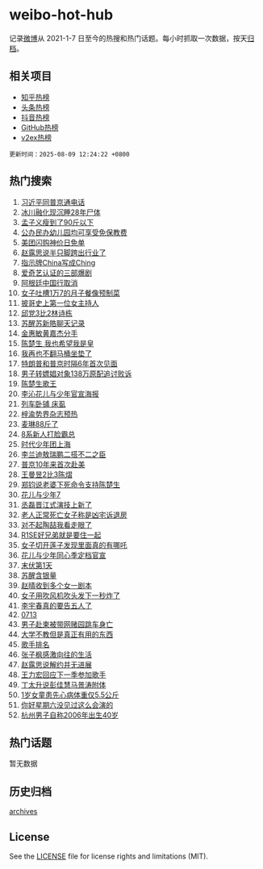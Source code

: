 # weibo-hot-hub

记录[微博](https://www.weibo.com)从 2021-1-7 日至今的热搜和热门话题。每小时抓取一次数据，按天[归档](archives)。

## 相关项目

- [知乎热榜](https://github.com/lonnyzhang423/zhihu-hot-hub)
- [头条热榜](https://github.com/lonnyzhang423/toutiao-hot-hub)
- [抖音热榜](https://github.com/lonnyzhang423/douyin-hot-hub)
- [GitHub热榜](https://github.com/lonnyzhang423/github-hot-hub)
- [v2ex热榜](https://github.com/lonnyzhang423/v2ex-hot-hub)


`更新时间：2025-08-09 12:24:22 +0800`

## 热门搜索

1. [习近平同普京通电话](https://m.weibo.cn/search?containerid=100103type%3D1%26t%3D10%26q%3D%23%E4%B9%A0%E8%BF%91%E5%B9%B3%E5%90%8C%E6%99%AE%E4%BA%AC%E9%80%9A%E7%94%B5%E8%AF%9D%23&stream_entry_id=51&isnewpage=1&extparam=seat%3D1%26q%3D%2523%25E4%25B9%25A0%25E8%25BF%2591%25E5%25B9%25B3%25E5%2590%258C%25E6%2599%25AE%25E4%25BA%25AC%25E9%2580%259A%25E7%2594%25B5%25E8%25AF%259D%2523%26cate%3D10103%26dgr%3D0%26filter_type%3Drealtimehot%26pos%3D0%26stream_entry_id%3D51%26c_type%3D51%26display_time%3D1754713460%26pre_seqid%3D17547134606290286734541)
1. [冰川融化现沉睡28年尸体](https://m.weibo.cn/search?containerid=100103type%3D1%26t%3D10%26q%3D%23%E5%86%B0%E5%B7%9D%E8%9E%8D%E5%8C%96%E7%8E%B0%E6%B2%89%E7%9D%A128%E5%B9%B4%E5%B0%B8%E4%BD%93%23&stream_entry_id=31&isnewpage=1&extparam=seat%3D1%26q%3D%2523%25E5%2586%25B0%25E5%25B7%259D%25E8%259E%258D%25E5%258C%2596%25E7%258E%25B0%25E6%25B2%2589%25E7%259D%25A128%25E5%25B9%25B4%25E5%25B0%25B8%25E4%25BD%2593%2523%26cate%3D5001%26stream_entry_id%3D31%26realpos%3D1%26dgr%3D0%26flag%3D2%26pos%3D0%26lcate%3D5001%26filter_type%3Drealtimehot%26band_rank%3D1%26c_type%3D31%26display_time%3D1754713460%26pre_seqid%3D17547134606290286734541)
1. [孟子义瘦到了90斤以下](https://m.weibo.cn/search?containerid=100103type%3D1%26t%3D10%26q%3D%23%E5%AD%9F%E5%AD%90%E4%B9%89%E7%98%A6%E5%88%B0%E4%BA%8690%E6%96%A4%E4%BB%A5%E4%B8%8B%23&stream_entry_id=31&isnewpage=1&extparam=seat%3D1%26q%3D%2523%25E5%25AD%259F%25E5%25AD%2590%25E4%25B9%2589%25E7%2598%25A6%25E5%2588%25B0%25E4%25BA%258690%25E6%2596%25A4%25E4%25BB%25A5%25E4%25B8%258B%2523%26cate%3D5001%26stream_entry_id%3D31%26realpos%3D2%26dgr%3D0%26flag%3D1%26pos%3D1%26lcate%3D5001%26filter_type%3Drealtimehot%26band_rank%3D2%26c_type%3D31%26display_time%3D1754713460%26pre_seqid%3D17547134606290286734541)
1. [公办民办幼儿园均可享受免保教费](https://m.weibo.cn/search?containerid=100103type%3D1%26t%3D10%26q%3D%23%E5%85%AC%E5%8A%9E%E6%B0%91%E5%8A%9E%E5%B9%BC%E5%84%BF%E5%9B%AD%E5%9D%87%E5%8F%AF%E4%BA%AB%E5%8F%97%E5%85%8D%E4%BF%9D%E6%95%99%E8%B4%B9%23&stream_entry_id=31&isnewpage=1&extparam=seat%3D1%26q%3D%2523%25E5%2585%25AC%25E5%258A%259E%25E6%25B0%2591%25E5%258A%259E%25E5%25B9%25BC%25E5%2584%25BF%25E5%259B%25AD%25E5%259D%2587%25E5%258F%25AF%25E4%25BA%25AB%25E5%258F%2597%25E5%2585%258D%25E4%25BF%259D%25E6%2595%2599%25E8%25B4%25B9%2523%26cate%3D5001%26stream_entry_id%3D31%26realpos%3D3%26dgr%3D0%26flag%3D0%26pos%3D2%26lcate%3D5001%26filter_type%3Drealtimehot%26band_rank%3D3%26c_type%3D31%26display_time%3D1754713460%26pre_seqid%3D17547134606290286734541)
1. [美团闪购神价日免单](https://m.weibo.cn/search?containerid=100103type%3D1%26t%3D10%26q%3D%23%E7%BE%8E%E5%9B%A2%E9%97%AA%E8%B4%AD%E7%A5%9E%E4%BB%B7%E6%97%A5%E5%85%8D%E5%8D%95%23&stream_entry_id=31&isnewpage=1&extparam=seat%3D1%26q%3D%2523%25E7%25BE%258E%25E5%259B%25A2%25E9%2597%25AA%25E8%25B4%25AD%25E7%25A5%259E%25E4%25BB%25B7%25E6%2597%25A5%25E5%2585%258D%25E5%258D%2595%2523%26is_ad_pos%3D1%26stream_entry_id%3D31%26adid%3D296225%26cate%3D5001%26filter_type%3Drealtimehot%26topic_ad%3D1%26dgr%3D0%26lcate%3D5001%26pos%3D3%26band_rank%3D4%26c_type%3D31%26display_time%3D1754713460%26pre_seqid%3D17547134606290286734541)
1. [赵露思说半只脚跨出行业了](https://m.weibo.cn/search?containerid=100103type%3D1%26t%3D10%26q%3D%23%E8%B5%B5%E9%9C%B2%E6%80%9D%E8%AF%B4%E5%8D%8A%E5%8F%AA%E8%84%9A%E8%B7%A8%E5%87%BA%E8%A1%8C%E4%B8%9A%E4%BA%86%23&stream_entry_id=31&isnewpage=1&extparam=seat%3D1%26q%3D%2523%25E8%25B5%25B5%25E9%259C%25B2%25E6%2580%259D%25E8%25AF%25B4%25E5%258D%258A%25E5%258F%25AA%25E8%2584%259A%25E8%25B7%25A8%25E5%2587%25BA%25E8%25A1%258C%25E4%25B8%259A%25E4%25BA%2586%2523%26cate%3D5001%26stream_entry_id%3D31%26realpos%3D4%26dgr%3D0%26flag%3D1%26pos%3D4%26lcate%3D5001%26filter_type%3Drealtimehot%26band_rank%3D4%26c_type%3D31%26display_time%3D1754713460%26pre_seqid%3D17547134606290286734541)
1. [指示牌China写成Ching](https://m.weibo.cn/search?containerid=100103type%3D1%26t%3D10%26q%3D%23%E6%8C%87%E7%A4%BA%E7%89%8CChina%E5%86%99%E6%88%90Ching%23&stream_entry_id=31&isnewpage=1&extparam=seat%3D1%26q%3D%2523%25E6%258C%2587%25E7%25A4%25BA%25E7%2589%258CChina%25E5%2586%2599%25E6%2588%2590Ching%2523%26cate%3D5001%26stream_entry_id%3D31%26realpos%3D5%26dgr%3D0%26flag%3D1%26pos%3D5%26lcate%3D5001%26filter_type%3Drealtimehot%26band_rank%3D5%26c_type%3D31%26display_time%3D1754713460%26pre_seqid%3D17547134606290286734541)
1. [爱奇艺认证的三部爆剧](https://m.weibo.cn/search?containerid=100103type%3D1%26t%3D10%26q%3D%23%E7%88%B1%E5%A5%87%E8%89%BA%E8%AE%A4%E8%AF%81%E7%9A%84%E4%B8%89%E9%83%A8%E7%88%86%E5%89%A7%23&stream_entry_id=31&isnewpage=1&extparam=seat%3D1%26q%3D%2523%25E7%2588%25B1%25E5%25A5%2587%25E8%2589%25BA%25E8%25AE%25A4%25E8%25AF%2581%25E7%259A%2584%25E4%25B8%2589%25E9%2583%25A8%25E7%2588%2586%25E5%2589%25A7%2523%26cate%3D5001%26stream_entry_id%3D31%26realpos%3D6%26dgr%3D0%26flag%3D2%26pos%3D6%26lcate%3D5001%26filter_type%3Drealtimehot%26band_rank%3D6%26c_type%3D31%26display_time%3D1754713460%26pre_seqid%3D17547134606290286734541)
1. [阿根廷中国行取消](https://m.weibo.cn/search?containerid=100103type%3D1%26t%3D10%26q%3D%E9%98%BF%E6%A0%B9%E5%BB%B7%E4%B8%AD%E5%9B%BD%E8%A1%8C%E5%8F%96%E6%B6%88&stream_entry_id=31&isnewpage=1&extparam=seat%3D1%26q%3D%25E9%2598%25BF%25E6%25A0%25B9%25E5%25BB%25B7%25E4%25B8%25AD%25E5%259B%25BD%25E8%25A1%258C%25E5%258F%2596%25E6%25B6%2588%26cate%3D5001%26stream_entry_id%3D31%26realpos%3D7%26dgr%3D0%26flag%3D1%26pos%3D7%26lcate%3D5001%26filter_type%3Drealtimehot%26band_rank%3D7%26c_type%3D31%26display_time%3D1754713460%26pre_seqid%3D17547134606290286734541)
1. [女子吐槽1万7的月子餐像预制菜](https://m.weibo.cn/search?containerid=100103type%3D1%26t%3D10%26q%3D%23%E5%A5%B3%E5%AD%90%E5%90%90%E6%A7%BD1%E4%B8%877%E7%9A%84%E6%9C%88%E5%AD%90%E9%A4%90%E5%83%8F%E9%A2%84%E5%88%B6%E8%8F%9C%23&stream_entry_id=31&isnewpage=1&extparam=seat%3D1%26q%3D%2523%25E5%25A5%25B3%25E5%25AD%2590%25E5%2590%2590%25E6%25A7%25BD1%25E4%25B8%25877%25E7%259A%2584%25E6%259C%2588%25E5%25AD%2590%25E9%25A4%2590%25E5%2583%258F%25E9%25A2%2584%25E5%2588%25B6%25E8%258F%259C%2523%26cate%3D5001%26stream_entry_id%3D31%26realpos%3D8%26dgr%3D0%26flag%3D0%26pos%3D8%26lcate%3D5001%26filter_type%3Drealtimehot%26band_rank%3D8%26c_type%3D31%26display_time%3D1754713460%26pre_seqid%3D17547134606290286734541)
1. [披哥史上第一位女主持人](https://m.weibo.cn/search?containerid=100103type%3D1%26t%3D10%26q%3D%E6%8A%AB%E5%93%A5%E5%8F%B2%E4%B8%8A%E7%AC%AC%E4%B8%80%E4%BD%8D%E5%A5%B3%E4%B8%BB%E6%8C%81%E4%BA%BA&stream_entry_id=31&isnewpage=1&extparam=seat%3D1%26q%3D%25E6%258A%25AB%25E5%2593%25A5%25E5%258F%25B2%25E4%25B8%258A%25E7%25AC%25AC%25E4%25B8%2580%25E4%25BD%258D%25E5%25A5%25B3%25E4%25B8%25BB%25E6%258C%2581%25E4%25BA%25BA%26cate%3D5001%26stream_entry_id%3D31%26realpos%3D9%26dgr%3D0%26flag%3D1%26pos%3D9%26lcate%3D5001%26filter_type%3Drealtimehot%26band_rank%3D9%26c_type%3D31%26display_time%3D1754713460%26pre_seqid%3D17547134606290286734541)
1. [邱党3比2林诗栋](https://m.weibo.cn/search?containerid=100103type%3D1%26t%3D10%26q%3D%23%E9%82%B1%E5%85%9A3%E6%AF%942%E6%9E%97%E8%AF%97%E6%A0%8B%23&stream_entry_id=31&isnewpage=1&extparam=seat%3D1%26q%3D%2523%25E9%2582%25B1%25E5%2585%259A3%25E6%25AF%25942%25E6%259E%2597%25E8%25AF%2597%25E6%25A0%258B%2523%26cate%3D5001%26stream_entry_id%3D31%26realpos%3D10%26dgr%3D0%26flag%3D1%26pos%3D10%26lcate%3D5001%26filter_type%3Drealtimehot%26band_rank%3D10%26c_type%3D31%26display_time%3D1754713460%26pre_seqid%3D17547134606290286734541)
1. [苏醒苏新皓聊天记录](https://m.weibo.cn/search?containerid=100103type%3D1%26t%3D10%26q%3D%23%E8%8B%8F%E9%86%92%E8%8B%8F%E6%96%B0%E7%9A%93%E8%81%8A%E5%A4%A9%E8%AE%B0%E5%BD%95%23&stream_entry_id=31&isnewpage=1&extparam=seat%3D1%26q%3D%2523%25E8%258B%258F%25E9%2586%2592%25E8%258B%258F%25E6%2596%25B0%25E7%259A%2593%25E8%2581%258A%25E5%25A4%25A9%25E8%25AE%25B0%25E5%25BD%2595%2523%26cate%3D5001%26stream_entry_id%3D31%26realpos%3D11%26dgr%3D0%26flag%3D2%26pos%3D11%26lcate%3D5001%26filter_type%3Drealtimehot%26band_rank%3D11%26c_type%3D31%26display_time%3D1754713460%26pre_seqid%3D17547134606290286734541)
1. [金惠敏黄嘉杰分手](https://m.weibo.cn/search?containerid=100103type%3D1%26t%3D10%26q%3D%23%E9%87%91%E6%83%A0%E6%95%8F%E9%BB%84%E5%98%89%E6%9D%B0%E5%88%86%E6%89%8B%23&stream_entry_id=31&isnewpage=1&extparam=seat%3D1%26q%3D%2523%25E9%2587%2591%25E6%2583%25A0%25E6%2595%258F%25E9%25BB%2584%25E5%2598%2589%25E6%259D%25B0%25E5%2588%2586%25E6%2589%258B%2523%26cate%3D5001%26stream_entry_id%3D31%26realpos%3D12%26dgr%3D0%26flag%3D1%26pos%3D12%26lcate%3D5001%26filter_type%3Drealtimehot%26band_rank%3D12%26c_type%3D31%26display_time%3D1754713460%26pre_seqid%3D17547134606290286734541)
1. [陈楚生 我也希望我是皇](https://m.weibo.cn/search?containerid=100103type%3D1%26t%3D10%26q%3D%E9%99%88%E6%A5%9A%E7%94%9F+%E6%88%91%E4%B9%9F%E5%B8%8C%E6%9C%9B%E6%88%91%E6%98%AF%E7%9A%87&stream_entry_id=31&isnewpage=1&extparam=seat%3D1%26q%3D%25E9%2599%2588%25E6%25A5%259A%25E7%2594%259F%2520%25E6%2588%2591%25E4%25B9%259F%25E5%25B8%258C%25E6%259C%259B%25E6%2588%2591%25E6%2598%25AF%25E7%259A%2587%26cate%3D5001%26stream_entry_id%3D31%26realpos%3D13%26dgr%3D0%26flag%3D0%26pos%3D13%26lcate%3D5001%26filter_type%3Drealtimehot%26band_rank%3D13%26c_type%3D31%26display_time%3D1754713460%26pre_seqid%3D17547134606290286734541)
1. [我再也不翻马桶坐垫了](https://m.weibo.cn/search?containerid=100103type%3D1%26t%3D10%26q%3D%23%E6%88%91%E5%86%8D%E4%B9%9F%E4%B8%8D%E7%BF%BB%E9%A9%AC%E6%A1%B6%E5%9D%90%E5%9E%AB%E4%BA%86%23&stream_entry_id=31&isnewpage=1&extparam=seat%3D1%26q%3D%2523%25E6%2588%2591%25E5%2586%258D%25E4%25B9%259F%25E4%25B8%258D%25E7%25BF%25BB%25E9%25A9%25AC%25E6%25A1%25B6%25E5%259D%2590%25E5%259E%25AB%25E4%25BA%2586%2523%26cate%3D5001%26stream_entry_id%3D31%26realpos%3D14%26dgr%3D0%26flag%3D0%26pos%3D14%26lcate%3D5001%26filter_type%3Drealtimehot%26band_rank%3D14%26c_type%3D31%26display_time%3D1754713460%26pre_seqid%3D17547134606290286734541)
1. [特朗普和普京时隔6年首次见面](https://m.weibo.cn/search?containerid=100103type%3D1%26t%3D10%26q%3D%23%E7%89%B9%E6%9C%97%E6%99%AE%E5%92%8C%E6%99%AE%E4%BA%AC%E6%97%B6%E9%9A%946%E5%B9%B4%E9%A6%96%E6%AC%A1%E8%A7%81%E9%9D%A2%23&stream_entry_id=31&isnewpage=1&extparam=seat%3D1%26q%3D%2523%25E7%2589%25B9%25E6%259C%2597%25E6%2599%25AE%25E5%2592%258C%25E6%2599%25AE%25E4%25BA%25AC%25E6%2597%25B6%25E9%259A%25946%25E5%25B9%25B4%25E9%25A6%2596%25E6%25AC%25A1%25E8%25A7%2581%25E9%259D%25A2%2523%26cate%3D5001%26stream_entry_id%3D31%26realpos%3D15%26dgr%3D0%26flag%3D1%26pos%3D15%26lcate%3D5001%26filter_type%3Drealtimehot%26band_rank%3D15%26c_type%3D31%26display_time%3D1754713460%26pre_seqid%3D17547134606290286734541)
1. [男子转嫖娼对象138万原配追讨败诉](https://m.weibo.cn/search?containerid=100103type%3D1%26t%3D10%26q%3D%23%E7%94%B7%E5%AD%90%E8%BD%AC%E5%AB%96%E5%A8%BC%E5%AF%B9%E8%B1%A1138%E4%B8%87%E5%8E%9F%E9%85%8D%E8%BF%BD%E8%AE%A8%E8%B4%A5%E8%AF%89%23&stream_entry_id=31&isnewpage=1&extparam=seat%3D1%26q%3D%2523%25E7%2594%25B7%25E5%25AD%2590%25E8%25BD%25AC%25E5%25AB%2596%25E5%25A8%25BC%25E5%25AF%25B9%25E8%25B1%25A1138%25E4%25B8%2587%25E5%258E%259F%25E9%2585%258D%25E8%25BF%25BD%25E8%25AE%25A8%25E8%25B4%25A5%25E8%25AF%2589%2523%26cate%3D5001%26stream_entry_id%3D31%26realpos%3D16%26dgr%3D0%26flag%3D2%26pos%3D16%26lcate%3D5001%26filter_type%3Drealtimehot%26band_rank%3D16%26c_type%3D31%26display_time%3D1754713460%26pre_seqid%3D17547134606290286734541)
1. [陈楚生歌王](https://m.weibo.cn/search?containerid=100103type%3D1%26t%3D10%26q%3D%23%E9%99%88%E6%A5%9A%E7%94%9F%E6%AD%8C%E7%8E%8B%23&stream_entry_id=31&isnewpage=1&extparam=seat%3D1%26q%3D%2523%25E9%2599%2588%25E6%25A5%259A%25E7%2594%259F%25E6%25AD%258C%25E7%258E%258B%2523%26cate%3D5001%26stream_entry_id%3D31%26realpos%3D17%26dgr%3D0%26flag%3D0%26pos%3D17%26lcate%3D5001%26filter_type%3Drealtimehot%26band_rank%3D17%26c_type%3D31%26display_time%3D1754713460%26pre_seqid%3D17547134606290286734541)
1. [李沁花儿与少年官宣海报](https://m.weibo.cn/search?containerid=100103type%3D1%26t%3D10%26q%3D%23%E6%9D%8E%E6%B2%81%E8%8A%B1%E5%84%BF%E4%B8%8E%E5%B0%91%E5%B9%B4%E5%AE%98%E5%AE%A3%E6%B5%B7%E6%8A%A5%23&stream_entry_id=31&isnewpage=1&extparam=seat%3D1%26q%3D%2523%25E6%259D%258E%25E6%25B2%2581%25E8%258A%25B1%25E5%2584%25BF%25E4%25B8%258E%25E5%25B0%2591%25E5%25B9%25B4%25E5%25AE%2598%25E5%25AE%25A3%25E6%25B5%25B7%25E6%258A%25A5%2523%26cate%3D5001%26stream_entry_id%3D31%26realpos%3D18%26dgr%3D0%26flag%3D1%26pos%3D18%26lcate%3D5001%26filter_type%3Drealtimehot%26band_rank%3D18%26c_type%3D31%26display_time%3D1754713460%26pre_seqid%3D17547134606290286734541)
1. [列车卧铺 床虱](https://m.weibo.cn/search?containerid=100103type%3D1%26t%3D10%26q%3D%E5%88%97%E8%BD%A6%E5%8D%A7%E9%93%BA+%E5%BA%8A%E8%99%B1&stream_entry_id=31&isnewpage=1&extparam=seat%3D1%26q%3D%25E5%2588%2597%25E8%25BD%25A6%25E5%258D%25A7%25E9%2593%25BA%2520%25E5%25BA%258A%25E8%2599%25B1%26cate%3D5001%26stream_entry_id%3D31%26realpos%3D19%26dgr%3D0%26flag%3D1%26pos%3D19%26lcate%3D5001%26filter_type%3Drealtimehot%26band_rank%3D19%26c_type%3D31%26display_time%3D1754713460%26pre_seqid%3D17547134606290286734541)
1. [梓渝势界杂志预热](https://m.weibo.cn/search?containerid=100103type%3D1%26t%3D10%26q%3D%23%E6%A2%93%E6%B8%9D%E5%8A%BF%E7%95%8C%E6%9D%82%E5%BF%97%E9%A2%84%E7%83%AD%23&stream_entry_id=31&isnewpage=1&extparam=seat%3D1%26q%3D%2523%25E6%25A2%2593%25E6%25B8%259D%25E5%258A%25BF%25E7%2595%258C%25E6%259D%2582%25E5%25BF%2597%25E9%25A2%2584%25E7%2583%25AD%2523%26cate%3D5001%26stream_entry_id%3D31%26realpos%3D20%26dgr%3D0%26flag%3D0%26pos%3D20%26lcate%3D5001%26filter_type%3Drealtimehot%26band_rank%3D20%26c_type%3D31%26display_time%3D1754713460%26pre_seqid%3D17547134606290286734541)
1. [麦琳88斤了](https://m.weibo.cn/search?containerid=100103type%3D1%26t%3D10%26q%3D%23%E9%BA%A6%E7%90%B388%E6%96%A4%E4%BA%86%23&stream_entry_id=31&isnewpage=1&extparam=seat%3D1%26q%3D%2523%25E9%25BA%25A6%25E7%2590%25B388%25E6%2596%25A4%25E4%25BA%2586%2523%26cate%3D5001%26stream_entry_id%3D31%26realpos%3D21%26dgr%3D0%26flag%3D0%26pos%3D21%26lcate%3D5001%26filter_type%3Drealtimehot%26band_rank%3D21%26c_type%3D31%26display_time%3D1754713460%26pre_seqid%3D17547134606290286734541)
1. [8系新人打脸霸总](https://m.weibo.cn/search?containerid=100103type%3D1%26t%3D10%26q%3D%238%E7%B3%BB%E6%96%B0%E4%BA%BA%E6%89%93%E8%84%B8%E9%9C%B8%E6%80%BB%23&stream_entry_id=31&isnewpage=1&extparam=seat%3D1%26q%3D%25238%25E7%25B3%25BB%25E6%2596%25B0%25E4%25BA%25BA%25E6%2589%2593%25E8%2584%25B8%25E9%259C%25B8%25E6%2580%25BB%2523%26cate%3D5001%26stream_entry_id%3D31%26realpos%3D22%26dgr%3D0%26flag%3D1%26pos%3D22%26lcate%3D5001%26filter_type%3Drealtimehot%26band_rank%3D22%26c_type%3D31%26display_time%3D1754713460%26pre_seqid%3D17547134606290286734541)
1. [时代少年团上海](https://m.weibo.cn/search?containerid=100103type%3D1%26t%3D10%26q%3D%E6%97%B6%E4%BB%A3%E5%B0%91%E5%B9%B4%E5%9B%A2%E4%B8%8A%E6%B5%B7&stream_entry_id=31&isnewpage=1&extparam=seat%3D1%26q%3D%25E6%2597%25B6%25E4%25BB%25A3%25E5%25B0%2591%25E5%25B9%25B4%25E5%259B%25A2%25E4%25B8%258A%25E6%25B5%25B7%26cate%3D5001%26stream_entry_id%3D31%26realpos%3D23%26dgr%3D0%26flag%3D1%26pos%3D23%26lcate%3D5001%26filter_type%3Drealtimehot%26band_rank%3D23%26c_type%3D31%26display_time%3D1754713460%26pre_seqid%3D17547134606290286734541)
1. [李兰迪敖瑞鹏二搭不二之臣](https://m.weibo.cn/search?containerid=100103type%3D1%26t%3D10%26q%3D%23%E6%9D%8E%E5%85%B0%E8%BF%AA%E6%95%96%E7%91%9E%E9%B9%8F%E4%BA%8C%E6%90%AD%E4%B8%8D%E4%BA%8C%E4%B9%8B%E8%87%A3%23&stream_entry_id=31&isnewpage=1&extparam=seat%3D1%26q%3D%2523%25E6%259D%258E%25E5%2585%25B0%25E8%25BF%25AA%25E6%2595%2596%25E7%2591%259E%25E9%25B9%258F%25E4%25BA%258C%25E6%2590%25AD%25E4%25B8%258D%25E4%25BA%258C%25E4%25B9%258B%25E8%2587%25A3%2523%26cate%3D5001%26stream_entry_id%3D31%26realpos%3D24%26dgr%3D0%26flag%3D0%26pos%3D24%26lcate%3D5001%26filter_type%3Drealtimehot%26band_rank%3D24%26c_type%3D31%26display_time%3D1754713460%26pre_seqid%3D17547134606290286734541)
1. [普京10年来首次赴美](https://m.weibo.cn/search?containerid=100103type%3D1%26t%3D10%26q%3D%23%E6%99%AE%E4%BA%AC10%E5%B9%B4%E6%9D%A5%E9%A6%96%E6%AC%A1%E8%B5%B4%E7%BE%8E%23&stream_entry_id=31&isnewpage=1&extparam=seat%3D1%26q%3D%2523%25E6%2599%25AE%25E4%25BA%25AC10%25E5%25B9%25B4%25E6%259D%25A5%25E9%25A6%2596%25E6%25AC%25A1%25E8%25B5%25B4%25E7%25BE%258E%2523%26cate%3D5001%26stream_entry_id%3D31%26realpos%3D25%26dgr%3D0%26flag%3D1%26pos%3D25%26lcate%3D5001%26filter_type%3Drealtimehot%26band_rank%3D25%26c_type%3D31%26display_time%3D1754713460%26pre_seqid%3D17547134606290286734541)
1. [王曼昱2比3陈熠](https://m.weibo.cn/search?containerid=100103type%3D1%26t%3D10%26q%3D%23%E7%8E%8B%E6%9B%BC%E6%98%B12%E6%AF%943%E9%99%88%E7%86%A0%23&stream_entry_id=31&isnewpage=1&extparam=seat%3D1%26q%3D%2523%25E7%258E%258B%25E6%259B%25BC%25E6%2598%25B12%25E6%25AF%25943%25E9%2599%2588%25E7%2586%25A0%2523%26cate%3D5001%26stream_entry_id%3D31%26realpos%3D26%26dgr%3D0%26flag%3D0%26pos%3D26%26lcate%3D5001%26filter_type%3Drealtimehot%26band_rank%3D26%26c_type%3D31%26display_time%3D1754713460%26pre_seqid%3D17547134606290286734541)
1. [郑钧说老婆下死命令支持陈楚生](https://m.weibo.cn/search?containerid=100103type%3D1%26t%3D10%26q%3D%23%E9%83%91%E9%92%A7%E8%AF%B4%E8%80%81%E5%A9%86%E4%B8%8B%E6%AD%BB%E5%91%BD%E4%BB%A4%E6%94%AF%E6%8C%81%E9%99%88%E6%A5%9A%E7%94%9F%23&stream_entry_id=31&isnewpage=1&extparam=seat%3D1%26q%3D%2523%25E9%2583%2591%25E9%2592%25A7%25E8%25AF%25B4%25E8%2580%2581%25E5%25A9%2586%25E4%25B8%258B%25E6%25AD%25BB%25E5%2591%25BD%25E4%25BB%25A4%25E6%2594%25AF%25E6%258C%2581%25E9%2599%2588%25E6%25A5%259A%25E7%2594%259F%2523%26cate%3D5001%26stream_entry_id%3D31%26realpos%3D27%26dgr%3D0%26flag%3D0%26pos%3D27%26lcate%3D5001%26filter_type%3Drealtimehot%26band_rank%3D27%26c_type%3D31%26display_time%3D1754713460%26pre_seqid%3D17547134606290286734541)
1. [花儿与少年7](https://m.weibo.cn/search?containerid=100103type%3D1%26t%3D10%26q%3D%23%E8%8A%B1%E5%84%BF%E4%B8%8E%E5%B0%91%E5%B9%B47%23&stream_entry_id=31&isnewpage=1&extparam=seat%3D1%26q%3D%2523%25E8%258A%25B1%25E5%2584%25BF%25E4%25B8%258E%25E5%25B0%2591%25E5%25B9%25B47%2523%26cate%3D5001%26stream_entry_id%3D31%26realpos%3D28%26dgr%3D0%26flag%3D0%26pos%3D28%26lcate%3D5001%26filter_type%3Drealtimehot%26band_rank%3D28%26c_type%3D31%26display_time%3D1754713460%26pre_seqid%3D17547134606290286734541)
1. [丞磊晋江式演技上新了](https://m.weibo.cn/search?containerid=100103type%3D1%26t%3D10%26q%3D%E4%B8%9E%E7%A3%8A%E6%99%8B%E6%B1%9F%E5%BC%8F%E6%BC%94%E6%8A%80%E4%B8%8A%E6%96%B0%E4%BA%86&stream_entry_id=31&isnewpage=1&extparam=seat%3D1%26q%3D%25E4%25B8%259E%25E7%25A3%258A%25E6%2599%258B%25E6%25B1%259F%25E5%25BC%258F%25E6%25BC%2594%25E6%258A%2580%25E4%25B8%258A%25E6%2596%25B0%25E4%25BA%2586%26cate%3D5001%26stream_entry_id%3D31%26realpos%3D29%26dgr%3D0%26flag%3D1%26pos%3D29%26lcate%3D5001%26filter_type%3Drealtimehot%26band_rank%3D29%26c_type%3D31%26display_time%3D1754713460%26pre_seqid%3D17547134606290286734541)
1. [老人正常死亡女子称是凶宅诉退房](https://m.weibo.cn/search?containerid=100103type%3D1%26t%3D10%26q%3D%23%E8%80%81%E4%BA%BA%E6%AD%A3%E5%B8%B8%E6%AD%BB%E4%BA%A1%E5%A5%B3%E5%AD%90%E7%A7%B0%E6%98%AF%E5%87%B6%E5%AE%85%E8%AF%89%E9%80%80%E6%88%BF%23&stream_entry_id=31&isnewpage=1&extparam=seat%3D1%26q%3D%2523%25E8%2580%2581%25E4%25BA%25BA%25E6%25AD%25A3%25E5%25B8%25B8%25E6%25AD%25BB%25E4%25BA%25A1%25E5%25A5%25B3%25E5%25AD%2590%25E7%25A7%25B0%25E6%2598%25AF%25E5%2587%25B6%25E5%25AE%2585%25E8%25AF%2589%25E9%2580%2580%25E6%2588%25BF%2523%26cate%3D5001%26stream_entry_id%3D31%26realpos%3D30%26dgr%3D0%26flag%3D1%26pos%3D30%26lcate%3D5001%26filter_type%3Drealtimehot%26band_rank%3D30%26c_type%3D31%26display_time%3D1754713460%26pre_seqid%3D17547134606290286734541)
1. [对不起陶喆我看走眼了](https://m.weibo.cn/search?containerid=100103type%3D1%26t%3D10%26q%3D%E5%AF%B9%E4%B8%8D%E8%B5%B7%E9%99%B6%E5%96%86%E6%88%91%E7%9C%8B%E8%B5%B0%E7%9C%BC%E4%BA%86&stream_entry_id=31&isnewpage=1&extparam=seat%3D1%26q%3D%25E5%25AF%25B9%25E4%25B8%258D%25E8%25B5%25B7%25E9%2599%25B6%25E5%2596%2586%25E6%2588%2591%25E7%259C%258B%25E8%25B5%25B0%25E7%259C%25BC%25E4%25BA%2586%26cate%3D5001%26stream_entry_id%3D31%26realpos%3D31%26dgr%3D0%26flag%3D1%26pos%3D31%26lcate%3D5001%26filter_type%3Drealtimehot%26band_rank%3D31%26c_type%3D31%26display_time%3D1754713460%26pre_seqid%3D17547134606290286734541)
1. [R1SE好兄弟就是要住一起](https://m.weibo.cn/search?containerid=100103type%3D1%26t%3D10%26q%3DR1SE%E5%A5%BD%E5%85%84%E5%BC%9F%E5%B0%B1%E6%98%AF%E8%A6%81%E4%BD%8F%E4%B8%80%E8%B5%B7&stream_entry_id=31&isnewpage=1&extparam=seat%3D1%26q%3DR1SE%25E5%25A5%25BD%25E5%2585%2584%25E5%25BC%259F%25E5%25B0%25B1%25E6%2598%25AF%25E8%25A6%2581%25E4%25BD%258F%25E4%25B8%2580%25E8%25B5%25B7%26cate%3D5001%26stream_entry_id%3D31%26realpos%3D32%26dgr%3D0%26flag%3D1%26pos%3D32%26lcate%3D5001%26filter_type%3Drealtimehot%26band_rank%3D32%26c_type%3D31%26display_time%3D1754713460%26pre_seqid%3D17547134606290286734541)
1. [女子切开莲子发现里面真的有哪吒](https://m.weibo.cn/search?containerid=100103type%3D1%26t%3D10%26q%3D%23%E5%A5%B3%E5%AD%90%E5%88%87%E5%BC%80%E8%8E%B2%E5%AD%90%E5%8F%91%E7%8E%B0%E9%87%8C%E9%9D%A2%E7%9C%9F%E7%9A%84%E6%9C%89%E5%93%AA%E5%90%92%23&stream_entry_id=31&isnewpage=1&extparam=seat%3D1%26q%3D%2523%25E5%25A5%25B3%25E5%25AD%2590%25E5%2588%2587%25E5%25BC%2580%25E8%258E%25B2%25E5%25AD%2590%25E5%258F%2591%25E7%258E%25B0%25E9%2587%258C%25E9%259D%25A2%25E7%259C%259F%25E7%259A%2584%25E6%259C%2589%25E5%2593%25AA%25E5%2590%2592%2523%26cate%3D5001%26stream_entry_id%3D31%26realpos%3D33%26dgr%3D0%26flag%3D1%26pos%3D33%26lcate%3D5001%26filter_type%3Drealtimehot%26band_rank%3D33%26c_type%3D31%26display_time%3D1754713460%26pre_seqid%3D17547134606290286734541)
1. [花儿与少年同心季定档官宣](https://m.weibo.cn/search?containerid=100103type%3D1%26t%3D10%26q%3D%23%E8%8A%B1%E5%84%BF%E4%B8%8E%E5%B0%91%E5%B9%B4%E5%90%8C%E5%BF%83%E5%AD%A3%E5%AE%9A%E6%A1%A3%E5%AE%98%E5%AE%A3%23&stream_entry_id=31&isnewpage=1&extparam=seat%3D1%26q%3D%2523%25E8%258A%25B1%25E5%2584%25BF%25E4%25B8%258E%25E5%25B0%2591%25E5%25B9%25B4%25E5%2590%258C%25E5%25BF%2583%25E5%25AD%25A3%25E5%25AE%259A%25E6%25A1%25A3%25E5%25AE%2598%25E5%25AE%25A3%2523%26cate%3D5001%26stream_entry_id%3D31%26realpos%3D34%26dgr%3D0%26flag%3D0%26pos%3D34%26lcate%3D5001%26filter_type%3Drealtimehot%26band_rank%3D34%26c_type%3D31%26display_time%3D1754713460%26pre_seqid%3D17547134606290286734541)
1. [末伏第1天](https://m.weibo.cn/search?containerid=100103type%3D1%26t%3D10%26q%3D%23%E6%9C%AB%E4%BC%8F%E7%AC%AC1%E5%A4%A9%23&stream_entry_id=31&isnewpage=1&extparam=seat%3D1%26q%3D%2523%25E6%259C%25AB%25E4%25BC%258F%25E7%25AC%25AC1%25E5%25A4%25A9%2523%26cate%3D5001%26stream_entry_id%3D31%26realpos%3D35%26dgr%3D0%26flag%3D0%26pos%3D35%26lcate%3D5001%26filter_type%3Drealtimehot%26band_rank%3D35%26c_type%3D31%26display_time%3D1754713460%26pre_seqid%3D17547134606290286734541)
1. [苏醒含银量](https://m.weibo.cn/search?containerid=100103type%3D1%26t%3D10%26q%3D%23%E8%8B%8F%E9%86%92%E5%90%AB%E9%93%B6%E9%87%8F%23&stream_entry_id=31&isnewpage=1&extparam=seat%3D1%26q%3D%2523%25E8%258B%258F%25E9%2586%2592%25E5%2590%25AB%25E9%2593%25B6%25E9%2587%258F%2523%26cate%3D5001%26stream_entry_id%3D31%26realpos%3D36%26dgr%3D0%26flag%3D0%26pos%3D36%26lcate%3D5001%26filter_type%3Drealtimehot%26band_rank%3D36%26c_type%3D31%26display_time%3D1754713460%26pre_seqid%3D17547134606290286734541)
1. [赵晴收到多个女一剧本](https://m.weibo.cn/search?containerid=100103type%3D1%26t%3D10%26q%3D%23%E8%B5%B5%E6%99%B4%E6%94%B6%E5%88%B0%E5%A4%9A%E4%B8%AA%E5%A5%B3%E4%B8%80%E5%89%A7%E6%9C%AC%23&stream_entry_id=31&isnewpage=1&extparam=seat%3D1%26q%3D%2523%25E8%25B5%25B5%25E6%2599%25B4%25E6%2594%25B6%25E5%2588%25B0%25E5%25A4%259A%25E4%25B8%25AA%25E5%25A5%25B3%25E4%25B8%2580%25E5%2589%25A7%25E6%259C%25AC%2523%26cate%3D5001%26stream_entry_id%3D31%26realpos%3D37%26dgr%3D0%26flag%3D1%26pos%3D37%26lcate%3D5001%26filter_type%3Drealtimehot%26band_rank%3D37%26c_type%3D31%26display_time%3D1754713460%26pre_seqid%3D17547134606290286734541)
1. [女子用吹风机吹头发下一秒炸了](https://m.weibo.cn/search?containerid=100103type%3D1%26t%3D10%26q%3D%23%E5%A5%B3%E5%AD%90%E7%94%A8%E5%90%B9%E9%A3%8E%E6%9C%BA%E5%90%B9%E5%A4%B4%E5%8F%91%E4%B8%8B%E4%B8%80%E7%A7%92%E7%82%B8%E4%BA%86%23&stream_entry_id=31&isnewpage=1&extparam=seat%3D1%26q%3D%2523%25E5%25A5%25B3%25E5%25AD%2590%25E7%2594%25A8%25E5%2590%25B9%25E9%25A3%258E%25E6%259C%25BA%25E5%2590%25B9%25E5%25A4%25B4%25E5%258F%2591%25E4%25B8%258B%25E4%25B8%2580%25E7%25A7%2592%25E7%2582%25B8%25E4%25BA%2586%2523%26cate%3D5001%26stream_entry_id%3D31%26realpos%3D38%26dgr%3D0%26flag%3D0%26pos%3D38%26lcate%3D5001%26filter_type%3Drealtimehot%26band_rank%3D38%26c_type%3D31%26display_time%3D1754713460%26pre_seqid%3D17547134606290286734541)
1. [李宇春真的要告五人了](https://m.weibo.cn/search?containerid=100103type%3D1%26t%3D10%26q%3D%E6%9D%8E%E5%AE%87%E6%98%A5%E7%9C%9F%E7%9A%84%E8%A6%81%E5%91%8A%E4%BA%94%E4%BA%BA%E4%BA%86&stream_entry_id=31&isnewpage=1&extparam=seat%3D1%26q%3D%25E6%259D%258E%25E5%25AE%2587%25E6%2598%25A5%25E7%259C%259F%25E7%259A%2584%25E8%25A6%2581%25E5%2591%258A%25E4%25BA%2594%25E4%25BA%25BA%25E4%25BA%2586%26cate%3D5001%26stream_entry_id%3D31%26realpos%3D39%26dgr%3D0%26flag%3D1%26pos%3D39%26lcate%3D5001%26filter_type%3Drealtimehot%26band_rank%3D39%26c_type%3D31%26display_time%3D1754713460%26pre_seqid%3D17547134606290286734541)
1. [0713](https://m.weibo.cn/search?containerid=100103type%3D1%26t%3D10%26q%3D0713&stream_entry_id=31&isnewpage=1&extparam=seat%3D1%26q%3D0713%26cate%3D5001%26stream_entry_id%3D31%26realpos%3D40%26dgr%3D0%26flag%3D0%26pos%3D40%26lcate%3D5001%26filter_type%3Drealtimehot%26band_rank%3D40%26c_type%3D31%26display_time%3D1754713460%26pre_seqid%3D17547134606290286734541)
1. [男子赴柬被带网赌园跳车身亡](https://m.weibo.cn/search?containerid=100103type%3D1%26t%3D10%26q%3D%23%E7%94%B7%E5%AD%90%E8%B5%B4%E6%9F%AC%E8%A2%AB%E5%B8%A6%E7%BD%91%E8%B5%8C%E5%9B%AD%E8%B7%B3%E8%BD%A6%E8%BA%AB%E4%BA%A1%23&stream_entry_id=31&isnewpage=1&extparam=seat%3D1%26q%3D%2523%25E7%2594%25B7%25E5%25AD%2590%25E8%25B5%25B4%25E6%259F%25AC%25E8%25A2%25AB%25E5%25B8%25A6%25E7%25BD%2591%25E8%25B5%258C%25E5%259B%25AD%25E8%25B7%25B3%25E8%25BD%25A6%25E8%25BA%25AB%25E4%25BA%25A1%2523%26cate%3D5001%26stream_entry_id%3D31%26realpos%3D41%26dgr%3D0%26flag%3D1%26pos%3D41%26lcate%3D5001%26filter_type%3Drealtimehot%26band_rank%3D41%26c_type%3D31%26display_time%3D1754713460%26pre_seqid%3D17547134606290286734541)
1. [大学不教但是真正有用的东西](https://m.weibo.cn/search?containerid=100103type%3D1%26t%3D10%26q%3D%E5%A4%A7%E5%AD%A6%E4%B8%8D%E6%95%99%E4%BD%86%E6%98%AF%E7%9C%9F%E6%AD%A3%E6%9C%89%E7%94%A8%E7%9A%84%E4%B8%9C%E8%A5%BF&stream_entry_id=31&isnewpage=1&extparam=seat%3D1%26q%3D%25E5%25A4%25A7%25E5%25AD%25A6%25E4%25B8%258D%25E6%2595%2599%25E4%25BD%2586%25E6%2598%25AF%25E7%259C%259F%25E6%25AD%25A3%25E6%259C%2589%25E7%2594%25A8%25E7%259A%2584%25E4%25B8%259C%25E8%25A5%25BF%26cate%3D5001%26stream_entry_id%3D31%26realpos%3D42%26dgr%3D0%26flag%3D1%26pos%3D42%26lcate%3D5001%26filter_type%3Drealtimehot%26band_rank%3D42%26c_type%3D31%26display_time%3D1754713460%26pre_seqid%3D17547134606290286734541)
1. [歌手排名](https://m.weibo.cn/search?containerid=100103type%3D1%26t%3D10%26q%3D%E6%AD%8C%E6%89%8B%E6%8E%92%E5%90%8D&stream_entry_id=31&isnewpage=1&extparam=seat%3D1%26q%3D%25E6%25AD%258C%25E6%2589%258B%25E6%258E%2592%25E5%2590%258D%26cate%3D5001%26stream_entry_id%3D31%26realpos%3D43%26dgr%3D0%26flag%3D0%26pos%3D43%26lcate%3D5001%26filter_type%3Drealtimehot%26band_rank%3D43%26c_type%3D31%26display_time%3D1754713460%26pre_seqid%3D17547134606290286734541)
1. [张子枫感激向往的生活](https://m.weibo.cn/search?containerid=100103type%3D1%26t%3D10%26q%3D%23%E5%BC%A0%E5%AD%90%E6%9E%AB%E6%84%9F%E6%BF%80%E5%90%91%E5%BE%80%E7%9A%84%E7%94%9F%E6%B4%BB%23&stream_entry_id=31&isnewpage=1&extparam=seat%3D1%26q%3D%2523%25E5%25BC%25A0%25E5%25AD%2590%25E6%259E%25AB%25E6%2584%259F%25E6%25BF%2580%25E5%2590%2591%25E5%25BE%2580%25E7%259A%2584%25E7%2594%259F%25E6%25B4%25BB%2523%26cate%3D5001%26stream_entry_id%3D31%26realpos%3D44%26dgr%3D0%26flag%3D1%26pos%3D44%26lcate%3D5001%26filter_type%3Drealtimehot%26band_rank%3D44%26c_type%3D31%26display_time%3D1754713460%26pre_seqid%3D17547134606290286734541)
1. [赵露思说解约并无进展](https://m.weibo.cn/search?containerid=100103type%3D1%26t%3D10%26q%3D%23%E8%B5%B5%E9%9C%B2%E6%80%9D%E8%AF%B4%E8%A7%A3%E7%BA%A6%E5%B9%B6%E6%97%A0%E8%BF%9B%E5%B1%95%23&stream_entry_id=31&isnewpage=1&extparam=seat%3D1%26q%3D%2523%25E8%25B5%25B5%25E9%259C%25B2%25E6%2580%259D%25E8%25AF%25B4%25E8%25A7%25A3%25E7%25BA%25A6%25E5%25B9%25B6%25E6%2597%25A0%25E8%25BF%259B%25E5%25B1%2595%2523%26cate%3D5001%26stream_entry_id%3D31%26realpos%3D45%26dgr%3D0%26flag%3D1%26pos%3D45%26lcate%3D5001%26filter_type%3Drealtimehot%26band_rank%3D45%26c_type%3D31%26display_time%3D1754713460%26pre_seqid%3D17547134606290286734541)
1. [王力宏回应下一季参加歌手](https://m.weibo.cn/search?containerid=100103type%3D1%26t%3D10%26q%3D%23%E7%8E%8B%E5%8A%9B%E5%AE%8F%E5%9B%9E%E5%BA%94%E4%B8%8B%E4%B8%80%E5%AD%A3%E5%8F%82%E5%8A%A0%E6%AD%8C%E6%89%8B%23&stream_entry_id=31&isnewpage=1&extparam=seat%3D1%26q%3D%2523%25E7%258E%258B%25E5%258A%259B%25E5%25AE%258F%25E5%259B%259E%25E5%25BA%2594%25E4%25B8%258B%25E4%25B8%2580%25E5%25AD%25A3%25E5%258F%2582%25E5%258A%25A0%25E6%25AD%258C%25E6%2589%258B%2523%26cate%3D5001%26stream_entry_id%3D31%26realpos%3D46%26dgr%3D0%26flag%3D0%26pos%3D46%26lcate%3D5001%26filter_type%3Drealtimehot%26band_rank%3D46%26c_type%3D31%26display_time%3D1754713460%26pre_seqid%3D17547134606290286734541)
1. [丁太升说彭佳慧马景涛附体](https://m.weibo.cn/search?containerid=100103type%3D1%26t%3D10%26q%3D%23%E4%B8%81%E5%A4%AA%E5%8D%87%E8%AF%B4%E5%BD%AD%E4%BD%B3%E6%85%A7%E9%A9%AC%E6%99%AF%E6%B6%9B%E9%99%84%E4%BD%93%23&stream_entry_id=31&isnewpage=1&extparam=seat%3D1%26q%3D%2523%25E4%25B8%2581%25E5%25A4%25AA%25E5%258D%2587%25E8%25AF%25B4%25E5%25BD%25AD%25E4%25BD%25B3%25E6%2585%25A7%25E9%25A9%25AC%25E6%2599%25AF%25E6%25B6%259B%25E9%2599%2584%25E4%25BD%2593%2523%26cate%3D5001%26stream_entry_id%3D31%26realpos%3D47%26dgr%3D0%26flag%3D1%26pos%3D47%26lcate%3D5001%26filter_type%3Drealtimehot%26band_rank%3D47%26c_type%3D31%26display_time%3D1754713460%26pre_seqid%3D17547134606290286734541)
1. [1岁女童患先心病体重仅5.5公斤](https://m.weibo.cn/search?containerid=100103type%3D1%26t%3D10%26q%3D1%E5%B2%81%E5%A5%B3%E7%AB%A5%E6%82%A3%E5%85%88%E5%BF%83%E7%97%85%E4%BD%93%E9%87%8D%E4%BB%855.5%E5%85%AC%E6%96%A4&stream_entry_id=31&isnewpage=1&extparam=seat%3D1%26q%3D1%25E5%25B2%2581%25E5%25A5%25B3%25E7%25AB%25A5%25E6%2582%25A3%25E5%2585%2588%25E5%25BF%2583%25E7%2597%2585%25E4%25BD%2593%25E9%2587%258D%25E4%25BB%25855.5%25E5%2585%25AC%25E6%2596%25A4%26cate%3D5001%26stream_entry_id%3D31%26realpos%3D48%26dgr%3D0%26flag%3D1%26pos%3D48%26lcate%3D5001%26filter_type%3Drealtimehot%26band_rank%3D48%26c_type%3D31%26display_time%3D1754713460%26pre_seqid%3D17547134606290286734541)
1. [你好星期六没见过这么会演的](https://m.weibo.cn/search?containerid=100103type%3D1%26t%3D10%26q%3D%23%E4%BD%A0%E5%A5%BD%E6%98%9F%E6%9C%9F%E5%85%AD%E6%B2%A1%E8%A7%81%E8%BF%87%E8%BF%99%E4%B9%88%E4%BC%9A%E6%BC%94%E7%9A%84%23&stream_entry_id=31&isnewpage=1&extparam=seat%3D1%26q%3D%2523%25E4%25BD%25A0%25E5%25A5%25BD%25E6%2598%259F%25E6%259C%259F%25E5%2585%25AD%25E6%25B2%25A1%25E8%25A7%2581%25E8%25BF%2587%25E8%25BF%2599%25E4%25B9%2588%25E4%25BC%259A%25E6%25BC%2594%25E7%259A%2584%2523%26cate%3D5001%26stream_entry_id%3D31%26realpos%3D49%26dgr%3D0%26flag%3D0%26pos%3D49%26lcate%3D5001%26filter_type%3Drealtimehot%26band_rank%3D49%26c_type%3D31%26display_time%3D1754713460%26pre_seqid%3D17547134606290286734541)
1. [杭州男子自称2006年出生40岁](https://m.weibo.cn/search?containerid=100103type%3D1%26t%3D10%26q%3D%23%E6%9D%AD%E5%B7%9E%E7%94%B7%E5%AD%90%E8%87%AA%E7%A7%B02006%E5%B9%B4%E5%87%BA%E7%94%9F40%E5%B2%81%23&stream_entry_id=31&isnewpage=1&extparam=seat%3D1%26q%3D%2523%25E6%259D%25AD%25E5%25B7%259E%25E7%2594%25B7%25E5%25AD%2590%25E8%2587%25AA%25E7%25A7%25B02006%25E5%25B9%25B4%25E5%2587%25BA%25E7%2594%259F40%25E5%25B2%2581%2523%26cate%3D5001%26stream_entry_id%3D31%26realpos%3D50%26dgr%3D0%26flag%3D0%26pos%3D50%26lcate%3D5001%26filter_type%3Drealtimehot%26band_rank%3D50%26c_type%3D31%26display_time%3D1754713460%26pre_seqid%3D17547134606290286734541)

## 热门话题

暂无数据

## 历史归档

[archives](archives)

## License

See the [LICENSE](LICENSE) file for license rights and limitations (MIT).
